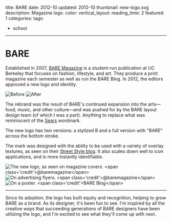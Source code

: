 title: BARE
date: 2012-10
updated: 2012-10
thumbnail: new-logo.svg
description: Magazine logo.
color:
vertical_layout:
reading_time: 2
featured: 1
categories:
tags:
- school
---

# BARE

Established in 2007, [BARE Magazine](http://www.baremagazine.org/) is a student-run publication at UC Berkeley that focuses on fashion, lifestyle, and art. They produce a print magazine each semester as well as run the BARE Blog. In 2012, the editors approved a new logo and identity.

<img class="faded" src="old-logo.png" alt="Before">
<img class="faded" src="new-logo-wide.svg" alt="After">

The rebrand was the result of BARE's continued expansion into the arts—food, music, and other culture—and was pushed for by the BARE layout design team (of which I was a part). Anything to replace what was reminiscent of the [Sears](http://en.wikipedia.org/wiki/File:Sears_logo_2010-present.svg) wordmark.

The new logo has two versions: a stylized B and a full version with "BARE" across the bottom stroke.

The mark was designed with the ability to be used with a variety of overlay textures, as seen on their [Street Style blog](http://www.barestreetstyle.org/). It also scales down well to icon applications, and is more instantly identifiable.

<img class="default u-fillWidth" src="magazines.jpg" alt="The new logo, as seen on magazine covers. <span class='credit'>@baremagazine</span>">
<img class="default u-fillWidth" src="flyers.jpg" alt="On advertising flyers. <span class='credit'>@baremagazine</span>">
<img class="default u-fillWidth" src="poster.jpg" alt="On a poster. <span class='credit'>BARE Blog</span>">

---
Since its adoption, the logo has built equity and recognition, helping to grow BARE as a brand. As its designer, it's been fun to see. I'm inspired by all the creative ways that succeeding generations of BARE designers have been utilizing the logo, and I'm excited to see what they'll come up with next.
